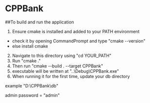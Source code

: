 # CPPBank
##To build and run the application
1) Ensure cmake is installed and added to your PATH environment
* check it by opening CommandPrompt and type "cmake --version"
* else install cmake

2) Navigate to this directory using "cd YOUR_PATH"
3) Run "cmake ."
4) Then run "cmake --build . --target CPPBank"
5) executable will be written at "..\Debug\CPPBank.exe"
6) When running it for the first time, update your db directory

example "D:\\CPPBank\\db"

admin password = "admin"
